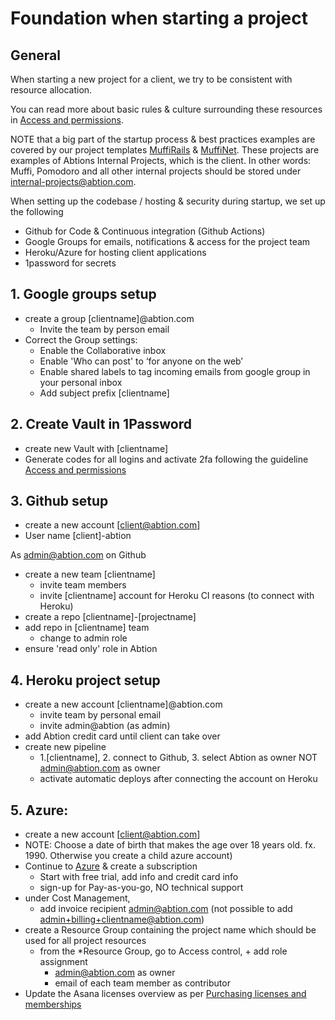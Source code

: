# Foundation when starting a project

## General

When starting a new project for a client, we try to be consistent with resource allocation.

You can read more about basic rules & culture surrounding these resources in [Access and permissions](https://inside.abtion.com/tools_and_services/access_and_permissions).

NOTE that a big part of the startup process & best practices examples are covered by our project templates [MuffiRails](https://github.com/abtion/muffi) &  [MuffiNet](https://github.com/abtion/muffi.net). These projects are examples of Abtions Internal Projects, which is the client. 
In other words: Muffi, Pomodoro and all other internal projects should be stored under internal-projects@abtion.com. 

When setting up the codebase / hosting & security during startup, we set up the following
  - Github for Code & Continuous integration (Github Actions)
  - Google Groups for emails, notifications & access for the project team
  - Heroku/Azure for hosting client applications
  - 1password for secrets

## 1. Google groups setup 
- create a group [clientname]@abtion.com
  - Invite the team by person email
- Correct the Group settings:
  - Enable the Collaborative inbox
  - Enable 'Who can post' to ‘for anyone on the web’
  - Enable shared labels to tag incoming emails from google group in your personal inbox
  - Add subject prefix [clientname]
  
## 2. Create Vault in 1Password
- create new Vault with [clientname]
- Generate codes for all logins and activate 2fa following the guideline [Access and permissions](https://inside.abtion.com/tools_and_services/access_and_permissions)
  
## 3. Github setup
- create a new account [client@abtion.com]
- User name [client]-abtion
  
As admin@abtion.com on Github
- create a new team [clientname]
   - invite team members
   - invite [clientname] account for Heroku CI reasons (to connect with Heroku)
- create a repo [clientname]-[projectname]
- add repo in [clientname] team
   - change to admin role
- ensure 'read only' role in Abtion

## 4. Heroku project setup
- create a new account [clientname]@abtion.com
  - invite team by personal email
  - invite admin@abtion (as admin)
- add Abtion credit card until client can take over
- create new pipeline
  - 1.[clientname], 2. connect to Github, 3. select Abtion as owner NOT admin@abtion.com as owner
  - activate automatic deploys after connecting the account on Heroku

## 5. Azure:
- create a new account [client@abtion.com]
-   NOTE: Choose a date of birth that makes the age over 18 years old. fx. 1990. Otherwise you create a child azure account)
- Continue to [Azure](https://portal.azure.com) & create a subscription 
  - Start with free trial, add info and credit card info 
  - sign-up for Pay-as-you-go, NO technical support
- under Cost Management, 
  - add invoice recipient admin@abtion.com (not possible to add admin+billing+clientname@abtion.com)
- create a Resource Group containing the project name which should be used for all project resources
  - from the *Resource Group, go to Access control, + add role assignment
    - admin@abtion.com as owner
    - email of each team member as contributor
- Update the Asana licenses overview as per [Purchasing licenses and memberships](https://inside.abtion.com/tools_and_services/purchasing_licenses_and_memberships) 
